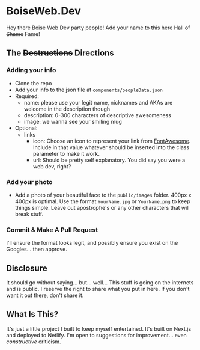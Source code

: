 # BoiseWeb.Dev

Hey there Boise Web Dev party people! Add your name to this here Hall of ~~Shame~~ Fame!

## The ~~Destructions~~ Directions

### Adding your info

- Clone the repo
- Add your info to the json file at `components/peopleData.json`
- Required:
  - name: please use your legit name, nicknames and AKAs are welcome in the description though
  - description: 0-300 characters of descriptive awesomeness
  - image: we wanna see your smiling mug
- Optional:
  - links
    - icon: Choose an icon to represent your link from [FontAwesome](https://fontawesome.com/v5.15/icons?d=gallery&p=2). Include in that value whatever should be inserted into the class parameter to make it work.
    - url: Should be pretty self explanatory. You did say you were a web dev, right?

### Add your photo

- Add a photo of your beautiful face to the `public/images` folder. 400px x 400px is optimal. Use the format `YourName.jpg` or `YourName.png` to keep things simple. Leave out apostrophe's or any other characters that will break stuff.

### Commit & Make A Pull Request

I'll ensure the format looks legit, and possibly ensure you exist on the Googles... then approve.

## Disclosure

It should go without saying... but... well...
This stuff is going on the internets and is public. I reserve the right to share what you put in here. If you don't want it out there, don't share it.

## What Is This?

It's just a little project I built to keep myself entertained. It's built on Next.js and deployed to Netlify. I'm open to suggestions for improvement... even _constructive_ criticism.
